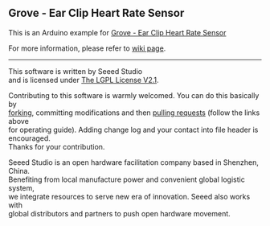 Grove - Ear Clip Heart Rate Sensor
---------------------------------------------------------

This is an Arduino example for [Grove - Ear Clip Heart Rate Sensor](http://www.seeedstudio.com/depot/grove-earclip-heart-rate-sensor-p-1116.html?cPath=25_29)

For more information, please refer to [wiki page](http://www.seeedstudio.com/wiki/Grove_-_Heart_rate_ear_clip_kit).

----

This software is written by Seeed Studio<br>
and is licensed under [The LGPL License V2.1](http://www.gnu.org/licenses/lgpl-2.1.html). 

Contributing to this software is warmly welcomed. You can do this basically by<br>
[forking](https://help.github.com/articles/fork-a-repo), committing modifications and then [pulling requests](https://help.github.com/articles/using-pull-requests) (follow the links above<br>
for operating guide). Adding change log and your contact into file header is encouraged.<br>
Thanks for your contribution.

Seeed Studio is an open hardware facilitation company based in Shenzhen, China. <br>
Benefiting from local manufacture power and convenient global logistic system, <br>
we integrate resources to serve new era of innovation. Seeed also works with <br>
global distributors and partners to push open hardware movement.<br>






